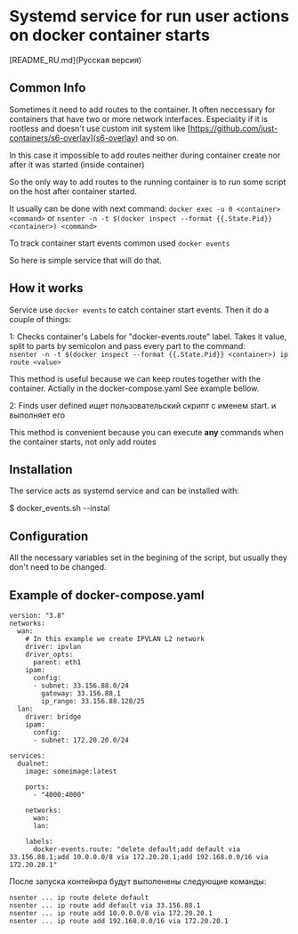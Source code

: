 # Systemd service for run user actions on docker container starts 
[README_RU.md](Русская версия)

## Common Info

Sometimes it need to add routes to the container. It often neccessary for containers that have two or more network interfaces. Especiality if it is rootless and doesn't use custom init system like [https://github.com/just-containers/s6-overlay](s6-overlay) and so on.

In this case it impossible to add routes neither during container create nor after it was started (inside container)  

So the only way to add routes to the running container is to run some script on the host after container started.

It usually can be done with next command:
```docker exec -u 0 <container> <command>```
or
```nsenter -n -t $(docker inspect --format {{.State.Pid}} <container>) <command>```

To track container start events common used ```docker events```

So here is simple service that will do that.

## How it works

Service use ```docker events``` to catch container start events. Then it do a couple of things:

1: Checks container's Labels for "docker-events.route" label. Takes it value, split to parts by semicolon and pass every part to the command:  
```nsenter -n -t $(docker inspect --format {{.State.Pid}} <container>) ip route <value>```

This method is useful because we can keep routes together with the container. Actially in the docker-compose.yaml See example bellow.

2: Finds user defined ищет пользовательский скрипт с именем start.<container> и выполняет его

This method is convenient because you can execute **any** commands when the container starts, not only add routes

## Installation

The service acts as systemd service and can be installed with:

$ docker_events.sh --instal

## Configuration

All the necessary variables set in the begining of the script, but usually they don't need to be changed.

## Example of docker-compose.yaml

```
version: "3.8"
networks:
  wan:
    # In this example we create IPVLAN L2 network
    driver: ipvlan
    driver_opts:
      parent: eth1
    ipam:
      config:
      - subnet: 33.156.88.0/24
        gateway: 33.156.88.1
        ip_range: 33.156.88.128/25
  lan: 
    driver: bridge
    ipam:
      config:
      - subnet: 172.20.20.0/24

services:
  dualnet:
    image: someimage:latest

    ports:
      - "4000:4000"

    networks: 
      wan:
      lan:
    
    labels: 
      docker-events.route: "delete default;add default via 33.156.88.1;add 10.0.0.0/8 via 172.20.20.1;add 192.168.0.0/16 via 172.20.20.1" 

```
После запуска контейнра будут выполенены следующие команды:

```
nsenter ... ip route delete default
nsenter ... ip route add default via 33.156.88.1
nsenter ... ip route add 10.0.0.0/8 via 172.20.20.1
nsenter ... ip route add 192.168.0.0/16 via 172.20.20.1
```

